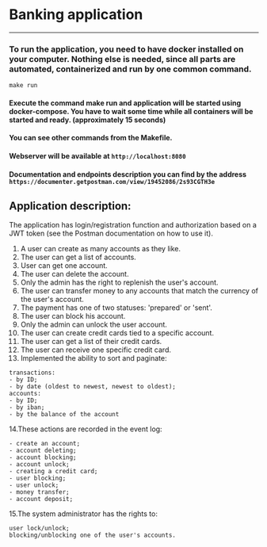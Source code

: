 # Banking application

----

### To run the application, you need to have docker installed on your computer. Nothing else is needed, since all parts are automated, containerized and run by one common command.


```shell
make run
```

#### Execute the command make run and application will be started using docker-compose. You have to wait some time while all containers will be started and ready. (approximately 15 seconds)
#### You can see other commands from the Makefile.
#### Webserver will be available at `http://localhost:8080`
#### Documentation and endpoints description you can find by the address `https://documenter.getpostman.com/view/19452086/2s93CGTH3e`

## Application description:
The application has login/registration function and authorization based on a JWT token (see the Postman documentation on how to use it).
1. A user can create as many accounts as they like.
2. The user can get a list of accounts.
3. User can get one account.
4. The user can delete the account.
5. Only the admin has the right to replenish the user's account.
6. The user can transfer money to any accounts that match the currency of the user's account.
7. The payment has one of two statuses: 'prepared' or 'sent'.
8. The user can block his account.
9. Only the admin can unlock the user account.
10. The user can create credit cards tied to a specific account.
11. The user can get a list of their credit cards.
12. The user can receive one specific credit card.
13. Implemented the ability to sort and paginate:
```
transactions:
- by ID; 
- by date (oldest to newest, newest to oldest);
accounts:
- by ID; 
- by iban; 
- by the balance of the account 
```
14.These actions are recorded in the event log:
````
- create an account; 
- account deleting; 
- account blocking; 
- account unlock; 
- creating a credit card; 
- user blocking; 
- user unlock; 
- money transfer; 
- account deposit;
````
15.The system administrator has the rights to:
````
user lock/unlock;
blocking/unblocking one of the user's accounts.
````